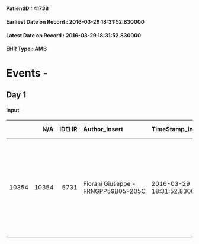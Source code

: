 
#### PatientID : 41738
#### Earliest Date on Record : 2016-03-29 18:31:52.830000
#### Latest Date on Record : 2016-03-29 18:31:52.830000
#### EHR Type : AMB

# Events - 

## Day 1

#### input
|       |    N/A |   IDEHR | Author_Insert                       | TimeStamp_Insert           | EHRType   |   PatientID |   IDDigitalSignDocument | persone_vicine   |   Unnamed: 0_x.1 |   IDANAMNESI_SOCIALE | Patient   | FamigliaAltro   | Paziente_T   | FamigliaAltro_T   |   Non_Rilevabile_x.1 | Note_Non_Rilevabile_x.1   | opt_Problemi   | Note_I                                                                                                                                                                                                    | ds_note_timori                                                                                                                                             | chk_contr_sintomi   | chk_competenza                                 | opt_paziente_a   | opt_famiglia_a   | opt_adeguatezza   | opt_paziente_solo   | ds_note_con                                       | opt_presente_assente   | Presenza_minori   | Caregiver_principale   | opt_capacita         | opt_necessario   | opt_presente   | opt_risorse_ec   | opt_paziente_psi   | opt_Ins_vol   | opt_paziente_ad   | opt_caregiver_ad   | opt_esenzione   | opt_inv_civile   |   invalidita_perc |   ds_codice_es | Needs     | Domestic partnership   | Fragility                    | opt_disponibilita_f   | opt_indennita_acc         | opt_legge   | opt_famiglia_psi   | opt_disponibilit_paz   |
|------:|-------:|--------:|:------------------------------------|:---------------------------|:----------|------------:|------------------------:|:-----------------|-----------------:|---------------------:|:----------|:----------------|:-------------|:------------------|---------------------:|:--------------------------|:---------------|:----------------------------------------------------------------------------------------------------------------------------------------------------------------------------------------------------------|:-----------------------------------------------------------------------------------------------------------------------------------------------------------|:--------------------|:-----------------------------------------------|:-----------------|:-----------------|:------------------|:--------------------|:--------------------------------------------------|:-----------------------|:------------------|:-----------------------|:---------------------|:-----------------|:---------------|:-----------------|:-------------------|:--------------|:------------------|:-------------------|:----------------|:-----------------|------------------:|---------------:|:----------|:-----------------------|:-----------------------------|:----------------------|:--------------------------|:------------|:-------------------|:-----------------------|
| 10354 |  10354 |    5731 | Fiorani Giuseppe - FRNGPP59B05F205C | 2016-03-29 18:31:52.830000 | AMB       |       41738 |                  318948 | N/A              |             2934 |                 1891 | Si#1      | Si#1            | Parziale#2   | Si#1              |                    0 | NR                        | No#0           | Pz informato della diagnosi e dell'aggravamento.La moglie √® stata resa edotta della gravit√† e della prognosi infausta per peggioramento clinico ed assenza di indici di spazio ulteriore di trattamento | La moglie appare in grossa difficolt√† rispetto al quadro clinico aggravato e non si sente di assisterlo a casa,ma preferisce il trasferimento in hospice. | controllo sintomi#0 | competenza/capacit√† assistenziale caregiver#0 | Indefinite#2     | Congruenti#1     | Da valutare#2     | No#0                | Vive con la moglie Lucia di aa 58.Non hanno figli | Presente#1             | No#0              | La moglie Lucia        | Non incrementabile#2 | No#0             | No#0           | Da valutare#2    | No#0               | No#0          | Problematica#0    | Totale#2           | Si#1            | Si#1             |               100 |             48 | Clinici#0 | Coniuge/Convivente#0   | sovraccarico assistenziale#4 | No#0                  | in fase di accertamento#2 | No#0        | No#0               | No#0                   |


